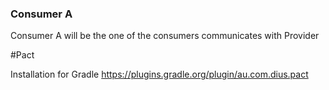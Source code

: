 ### Consumer A
Consumer A will be the one of the consumers communicates with Provider

#Pact

Installation for Gradle
https://plugins.gradle.org/plugin/au.com.dius.pact
